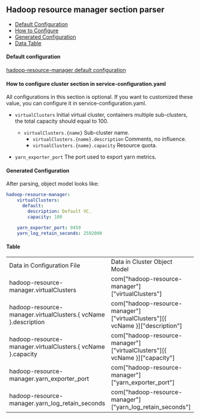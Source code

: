## Hadoop resource manager section parser

- [Default Configuration](#D_Config)
- [How to Configure](#HT_Config)
- [Generated Configuration](#G_Config)
- [Data Table](#T_config)

#### Default configuration <a name="D_Config"></a>

[hadoop-resource-manager default configuration](hadoop-resource-manager.yaml)

#### How to configure cluster section in service-configuration.yaml <a name="HT_Config"></a>

All configurations in this section is optional.
If you want to customized these value, you can configure it in service-configuration.yaml.


- `virtualClusters` Initial virtual cluster, containers multiple sub-clusters, the total capacity should equal to 100.
    - `virtualClusters.{name}` Sub-cluster name.
        - `virtualClusters.{name}.description` Comments, no influence.
        - `virtualClusters.{name}.capacity` Resource quota.

- `yarn_exporter_port` The port used to export yarn metrics.



#### Generated Configuration <a name="G_Config"></a>

After parsing, object model looks like:
```yaml
hadoop-resource-manager:
    virtualClusters:
      default:
        description: Default VC.
        capacity: 100

    yarn_exporter_port: 9459
    yarn_log_retain_seconds: 2592000
```


#### Table <a name="T_Config"></a>

<table>
<tr>
    <td>Data in Configuration File</td>
    <td>Data in Cluster Object Model</td>
    <td>Data in Jinja2 Template</td>
    <td>Data type</td>
</tr>
<tr>
    <td>hadoop-resource-manager.virtualClusters</td>
    <td>com["hadoop-resource-manager"]["virtualClusters"]</td>
    <td>cluster_cfg["hadoop-resource-manager"]["virtualClusters"]</td>
    <td>Dict</td>
</tr>
<tr>
    <td>hadoop-resource-manager.virtualClusters.{ vcName }.description</td>
    <td>com["hadoop-resource-manager"]["virtualClusters"][{ vcName }]["description"]</td>
    <td>cluster_cfg["hadoop-resource-manager"]["virtualClusters"][{ vcName }]["description"]</td>
    <td>Str</td>
</tr>
<tr>
    <td>hadoop-resource-manager.virtualClusters.{ vcName }.capacity</td>
    <td>com["hadoop-resource-manager"]["virtualClusters"][{ vcName }]["capacity"]</td>
    <td>cluster_cfg["hadoop-resource-manager"]["virtualClusters"][{ vcName }]["capacity"]</td>
    <td>Int</td>
</tr>
<tr>
    <td>hadoop-resource-manager.yarn_exporter_port</td>
    <td>com["hadoop-resource-manager"]["yarn_exporter_port"]</td>
    <td>cluster_cfg["hadoop-resource-manager"]["yarn_exporter_port"]</td>
    <td>Int</td>
</tr>
<tr>
    <td>hadoop-resource-manager.yarn_log_retain_seconds</td>
    <td>com["hadoop-resource-manager"]["yarn_log_retain_seconds"]</td>
    <td>cluster_cfg["hadoop-resource-manager"]["yarn_log_retain_seconds"]</td>
    <td>Int</td>
</tr>
</table>

